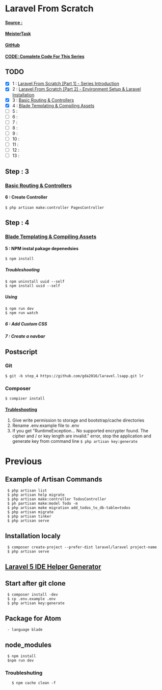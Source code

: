 # Laravel From Scratch
#### [Source :](https://www.youtube.com/watch?v=H3uRXvwXz1o)
#### [MeisterTask]()
#### [GitHub]()
#### [CODE: Complete Code For This Series](https://github.com/bradtraversy/lsapp)
## TODO
- [x]  1 : [Laravel From Scratch [Part 1] - Series Introduction](https://www.youtube.com/watch?v=EU7PRmCpx-0&list=PLillGF-RfqbYhQsN5WMXy6VsDMKGadrJ-)
- [x]  2 : [Laravel From Scratch [Part 2] - Environment Setup & Laravel Installation](https://www.youtube.com/watch?v=H3uRXvwXz1o&list=PLillGF-RfqbYhQsN5WMXy6VsDMKGadrJ-&index=2)
- [x]  3 : [Basic Routing & Controllers](https://www.youtube.com/watch?v=sLFNVXY0APk&list=PLillGF-RfqbYhQsN5WMXy6VsDMKGadrJ-&index=3)
- [x]  4 : [Blade Templating & Compiling Assets](https://www.youtube.com/watch?v=bSG2YMqJJys&index=4&list=PLillGF-RfqbYhQsN5WMXy6VsDMKGadrJ-)
- [ ]  5 :
- [ ]  6 :
- [ ]  7 :
- [ ]  8 :
- [ ]  9 :
- [ ] 10 :
- [ ] 11 :
- [ ] 12 : 
- [ ] 13 :

## Step : 3
### [Basic Routing & Controllers](https://www.youtube.com/watch?v=sLFNVXY0APk&list=PLillGF-RfqbYhQsN5WMXy6VsDMKGadrJ-&index=3)
#### 6 : Create Controller
`$ php artisan make:controller PagesController`

## Step : 4
### [Blade Templating & Compiling Assets](https://www.youtube.com/watch?v=bSG2YMqJJys&index=4&list=PLillGF-RfqbYhQsN5WMXy6VsDMKGadrJ-)

#### 5 : NPM instal pakage depenedsies
`$ npm install`
##### Troubleshooting
```
$ npm uninstall uuid --self
$ npm install uuid --self
```
##### Using
```
$ npm run dev
$ npm run watch
```

##### 6 : Add Custom CSS
##### 7 : Create a navbar



## Postscript
### Git
`$ git -b step_4 https://github.com/gda2016/laravel.lsapp.git lr`

### Composer
`$ compiser install`
#### [Trubleshooting](https://stackoverflow.com/questions/28893710/whoops-looks-like-something-went-wrong-laravel-5-0#28893877)
1. Give write permission to storage and bootstrap/cache directories
1. Rename .env.example file to .env
1. If you get "RuntimeException... No supported encrypter found. The cipher and / or key length are invalid." error, stop the application and generate key from command line
`$ php artisan key:generate`

# Previous
## Example of Artisan Commands
     $ php artisan list
     $ php artisan help migrate
     $ php artisan make:controller TodosController
     $ ph partisan make:model Todo -m
     $ php artisan make migration add_todos_to_db-table=todos
     $ php artisan migrate
     $ php artisan tinker
     $ php artisan serve

## Installation localy
     $ composer create-project --prefer-dist laravel/laravel project-name
     $ php artisan serve
## [Laravel 5 IDE Helper Generator](https://github.com/barryvdh/laravel-ide-helper)

## Start after git clone
     $ composer install -dev
     $ cp .env.example .env
     $ php artisan key:generate

## Package for Atom
     - language blade
## node_modules
     $ npm install
     $npm run dev
### Troubleshuting
       $ npm cache clean -f